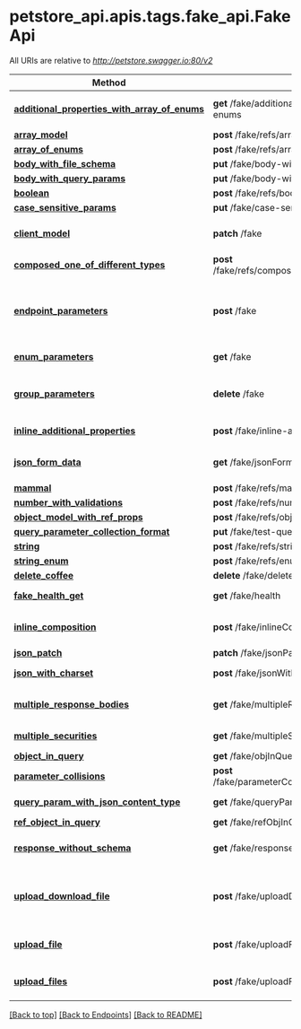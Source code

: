 <a name="top"></a>
# petstore_api.apis.tags.fake_api.FakeApi

All URIs are relative to *http://petstore.swagger.io:80/v2*

Method | HTTP request | Description
------------- | ------------- | -------------
[**additional_properties_with_array_of_enums**](fake_api/additional_properties_with_array_of_enums.md) | **get** /fake/additional-properties-with-array-of-enums | Additional Properties with Array of Enums
[**array_model**](fake_api/array_model.md) | **post** /fake/refs/arraymodel | 
[**array_of_enums**](fake_api/array_of_enums.md) | **post** /fake/refs/array-of-enums | Array of Enums
[**body_with_file_schema**](fake_api/body_with_file_schema.md) | **put** /fake/body-with-file-schema | 
[**body_with_query_params**](fake_api/body_with_query_params.md) | **put** /fake/body-with-query-params | 
[**boolean**](fake_api/boolean.md) | **post** /fake/refs/boolean | 
[**case_sensitive_params**](fake_api/case_sensitive_params.md) | **put** /fake/case-sensitive-params | 
[**client_model**](fake_api/client_model.md) | **patch** /fake | To test \&quot;client\&quot; model
[**composed_one_of_different_types**](fake_api/composed_one_of_different_types.md) | **post** /fake/refs/composed_one_of_number_with_validations | 
[**endpoint_parameters**](fake_api/endpoint_parameters.md) | **post** /fake | Fake endpoint for testing various parameters 假端點 偽のエンドポイント 가짜 엔드 포인트 
[**enum_parameters**](fake_api/enum_parameters.md) | **get** /fake | To test enum parameters
[**group_parameters**](fake_api/group_parameters.md) | **delete** /fake | Fake endpoint to test group parameters (optional)
[**inline_additional_properties**](fake_api/inline_additional_properties.md) | **post** /fake/inline-additionalProperties | test inline additionalProperties
[**json_form_data**](fake_api/json_form_data.md) | **get** /fake/jsonFormData | test json serialization of form data
[**mammal**](fake_api/mammal.md) | **post** /fake/refs/mammal | 
[**number_with_validations**](fake_api/number_with_validations.md) | **post** /fake/refs/number | 
[**object_model_with_ref_props**](fake_api/object_model_with_ref_props.md) | **post** /fake/refs/object_model_with_ref_props | 
[**query_parameter_collection_format**](fake_api/query_parameter_collection_format.md) | **put** /fake/test-query-paramters | 
[**string**](fake_api/string.md) | **post** /fake/refs/string | 
[**string_enum**](fake_api/string_enum.md) | **post** /fake/refs/enum | 
[**delete_coffee**](fake_api/delete_coffee.md) | **delete** /fake/deleteCoffee/{id} | Delete coffee
[**fake_health_get**](fake_api/fake_health_get.md) | **get** /fake/health | Health check endpoint
[**inline_composition**](fake_api/inline_composition.md) | **post** /fake/inlineComposition/ | testing composed schemas at inline locations
[**json_patch**](fake_api/json_patch.md) | **patch** /fake/jsonPatch | json patch
[**json_with_charset**](fake_api/json_with_charset.md) | **post** /fake/jsonWithCharset | json with charset tx and rx
[**multiple_response_bodies**](fake_api/multiple_response_bodies.md) | **get** /fake/multipleResponseBodies | multiple responses have response bodies
[**multiple_securities**](fake_api/multiple_securities.md) | **get** /fake/multipleSecurities | multiple security requirements
[**object_in_query**](fake_api/object_in_query.md) | **get** /fake/objInQuery | user list
[**parameter_collisions**](fake_api/parameter_collisions.md) | **post** /fake/parameterCollisions/{1}/{aB}/{Ab}/{self}/{A-B}/ | parameter collision case
[**query_param_with_json_content_type**](fake_api/query_param_with_json_content_type.md) | **get** /fake/queryParamWithJsonContentType | query param with json content-type
[**ref_object_in_query**](fake_api/ref_object_in_query.md) | **get** /fake/refObjInQuery | user list
[**response_without_schema**](fake_api/response_without_schema.md) | **get** /fake/responseWithoutSchema | receives a response without schema
[**upload_download_file**](fake_api/upload_download_file.md) | **post** /fake/uploadDownloadFile | uploads a file and downloads a file using application/octet-stream
[**upload_file**](fake_api/upload_file.md) | **post** /fake/uploadFile | uploads a file using multipart/form-data
[**upload_files**](fake_api/upload_files.md) | **post** /fake/uploadFiles | uploads files using multipart/form-data

[[Back to top]](#top) [[Back to Endpoints]](../../../README.md#Endpoints) [[Back to README]](../../../README.md)
